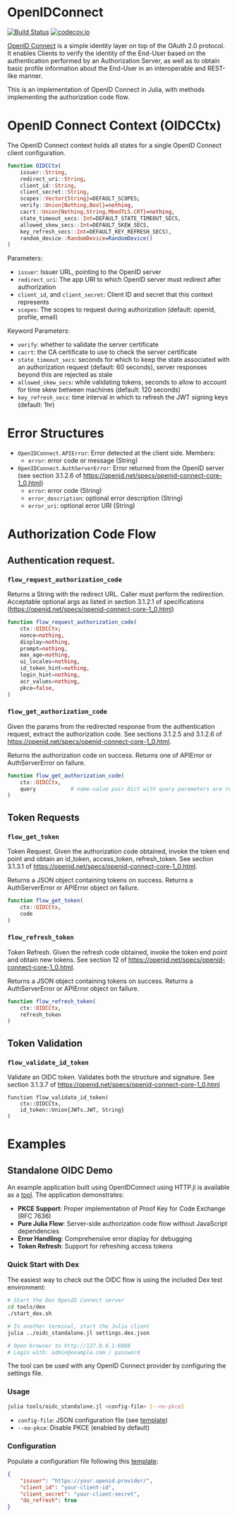 # OpenIDConnect

[![Build Status](https://github.com/tanmaykm/OpenIDConnect.jl/workflows/CI/badge.svg)](https://github.com/tanmaykm/OpenIDConnect.jl/actions?query=workflow%3ACI+branch%3Amaster)
[![codecov.io](http://codecov.io/github/tanmaykm/OpenIDConnect.jl/coverage.svg?branch=master)](http://codecov.io/github/tanmaykm/OpenIDConnect.jl?branch=master)

[OpenID Connect](https://openid.net/specs/openid-connect-core-1_0.html) is a simple identity layer on top of the OAuth 2.0 protocol. It enables Clients to verify the identity of the End-User based on the authentication performed by an Authorization Server, as well as to obtain basic profile information about the End-User in an interoperable and REST-like manner.

This is an implementation of OpenID Connect in Julia, with methods implementing the authorization code flow.

# OpenID Connect Context (OIDCCtx)
The OpenID Connect context holds all states for a single OpenID Connect client configuration.

```julia
function OIDCCtx(
    issuer::String,
    redirect_uri::String,
    client_id::String,
    client_secret::String,
    scopes::Vector{String}=DEFAULT_SCOPES;
    verify::Union{Nothing,Bool}=nothing,
    cacrt::Union{Nothing,String,MbedTLS.CRT}=nothing,
    state_timeout_secs::Int=DEFAULT_STATE_TIMEOUT_SECS,
    allowed_skew_secs::Int=DEFAULT_SKEW_SECS,
    key_refresh_secs::Int=DEFAULT_KEY_REFRESH_SECS),
    random_device::RandomDevice=RandomDevice()
)
```

Parameters:
- `issuer`: Issuer URL, pointing to the OpenID server
- `redirect_uri`: The app URI to which OpenID server must redirect after authorization
- `client_id`, and `client_secret`: Client ID and secret that this context represents
- `scopes`: The scopes to request during authorization (default: openid, profile, email)

Keyword Parameters:
- `verify`: whether to validate the server certificate
- `cacrt`: the CA certificate to use to check the server certificate
- `state_timeout_secs`: seconds for which to keep the state associated with an authorization request (default: 60 seconds), server responses beyond this are rejected as stale
- `allowed_skew_secs`: while validating tokens, seconds to allow to account for time skew between machines (default: 120 seconds)
- `key_refresh_secs`: time interval in which to refresh the JWT signing keys (default: 1hr)

# Error Structures

- `OpenIDConnect.APIError`: Error detected at the client side. Members:
    - `error`: error code or message (String)
- `OpenIDConnect.AuthServerError`: Error returned from the OpenID server (see section 3.1.2.6 of https://openid.net/specs/openid-connect-core-1_0.html)
    - `error`: error code (String)
    - `error_description`: optional error description (String)
    - `error_uri`: optional error URI (String)

# Authorization Code Flow

## Authentication request.

### `flow_request_authorization_code`
Returns a String with the redirect URL. Caller must perform the redirection.
Acceptable optional args as listed in section 3.1.2.1 of specifications (https://openid.net/specs/openid-connect-core-1_0.html)

```julia
function flow_request_authorization_code(
    ctx::OIDCCtx;
    nonce=nothing,
    display=nothing,
    prompt=nothing,
    max_age=nothing,
    ui_locales=nothing,
    id_token_hint=nothing,
    login_hint=nothing,
    acr_values=nothing,
    pkce=false,
)
```

### `flow_get_authorization_code`
Given the params from the redirected response from the authentication request, extract the authorization code.
See sections 3.1.2.5 and 3.1.2.6 of https://openid.net/specs/openid-connect-core-1_0.html.

Returns the authorization code on success.
Returns one of APIError or AuthServerError on failure.

```julia
function flow_get_authorization_code(
    ctx::OIDCCtx,
    query           # name-value pair Dict with query parameters are received from the OpenID server redirect
)
```

## Token Requests

### `flow_get_token`
Token Request. Given the authorization code obtained, invoke the token end point and obtain an id_token, access_token, refresh_token.
See section 3.1.3.1 of https://openid.net/specs/openid-connect-core-1_0.html.

Returns a JSON object containing tokens on success.
Returns a AuthServerError or APIError object on failure.

```julia
function flow_get_token(
    ctx::OIDCCtx,
    code
)
```

### `flow_refresh_token`
Token Refresh. Given the refresh code obtained, invoke the token end point and obtain new tokens.
See section 12 of https://openid.net/specs/openid-connect-core-1_0.html.

Returns a JSON object containing tokens on success.
Returns a AuthServerError or APIError object on failure.

```julia
function flow_refresh_token(
    ctx::OIDCCtx,
    refresh_token
)
```

## Token Validation

### `flow_validate_id_token`
Validate an OIDC token.
Validates both the structure and signature.
See section 3.1.3.7 of https://openid.net/specs/openid-connect-core-1_0.html

```
function flow_validate_id_token(
    ctx::OIDCCtx,
    id_token::Union{JWTs.JWT, String}
)
```

# Examples

## Standalone OIDC Demo

An example application built using OpenIDConnect using HTTP.jl is available as a [tool](tools/oidc_standalone.jl). The application demonstrates:

- **PKCE Support**: Proper implementation of Proof Key for Code Exchange (RFC 7636)
- **Pure Julia Flow**: Server-side authorization code flow without JavaScript dependencies
- **Error Handling**: Comprehensive error display for debugging
- **Token Refresh**: Support for refreshing access tokens

### Quick Start with Dex

The easiest way to check out the OIDC flow is using the included Dex test environment:

```bash
# Start the Dex OpenID Connect server
cd tools/dex
./start_dex.sh

# In another terminal, start the Julia client
julia ../oidc_standalone.jl settings.dex.json

# Open browser to http://127.0.0.1:8888
# Login with: admin@example.com / password
```

The tool can be used with any OpenID Connect provider by configuring the settings file.

### Usage

```bash
julia tools/oidc_standalone.jl <config-file> [--no-pkce]
```

- `config-file`: JSON configuration file (see [template](tools/settings.template))
- `--no-pkce`: Disable PKCE (enabled by default)

### Configuration

Populate a configuration file following this [template](tools/settings.template):

```json
{
    "issuer": "https://your.openid.provider/",
    "client_id": "your-client-id",
    "client_secret": "your-client-secret",
    "do_refresh": true
}
```